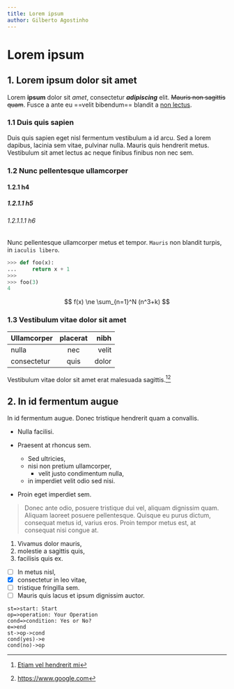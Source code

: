 ```yaml
---
title: Lorem ipsum
author: Gilberto Agostinho
---
```


# Lorem ipsum

## 1. Lorem ipsum dolor sit amet

Lorem **ipsum** dolor sit *amet*, consectetur ***adipiscing*** elit. ~~Mauris non sagittis quam~~. Fusce a ante eu ==velit bibendum== blandit a <u>non lectus</u>.

### 1.1 Duis quis sapien

Duis quis sapien eget nisl fermentum vestibulum a id arcu. Sed a lorem dapibus, lacinia sem vitae, pulvinar nulla. Mauris quis hendrerit metus. Vestibulum sit amet lectus ac neque finibus finibus non nec sem.

### 1.2 Nunc pellentesque ullamcorper

#### 1.2.1 h4

##### 1.2.1.1 h5

###### 1.2.1.1.1 h6

Nunc pellentesque ullamcorper metus et tempor. `Mauris` non blandit turpis, in `iaculis libero`. 

```python
>>> def foo(x):
...     return x + 1
>>>      
>>> foo(3)
4
```

$$
f(x) \ne \sum_{n=1}^N (n^3+k)
$$

### 1.3 Vestibulum vitae dolor sit amet

| Ullamcorper | placerat | nibh  |
| ----------- |:--------:| -----:|
| nulla       | nec      | velit |
| consectetur | quis     | dolor |

Vestibulum vitae dolor sit amet erat malesuada sagittis.[^1][^2]

[^1]: [Etiam vel hendrerit mi](https://www.lipsum.com/feed/html)
[^2]: https://www.google.com

## 2. In id fermentum augue

In id fermentum augue. Donec tristique hendrerit quam a convallis. 

* Nulla facilisi. 

* Praesent at rhoncus sem. 

    * Sed ultricies, 
    * nisi non pretium ullamcorper, 
        * velit justo condimentum nulla, 
    * in imperdiet velit odio sed nisi. 

* Proin eget imperdiet sem. 

> Donec ante odio, posuere tristique dui vel, aliquam dignissim quam. Aliquam laoreet posuere pellentesque. Quisque eu purus dictum, consequat metus id, varius eros. Proin tempor metus est, at consequat nisi congue at. 

1. Vivamus dolor mauris, 
2. molestie a sagittis quis, 
3. facilisis quis ex. 

* [ ] In metus nisl, 
* [x] consectetur in leo vitae, 
* [ ] tristique fringilla sem. 
* [ ] Mauris quis lacus et ipsum dignissim auctor. 

```flow
st=>start: Start
op=>operation: Your Operation
cond=>condition: Yes or No?
e=>end
st->op->cond
cond(yes)->e
cond(no)->op
```